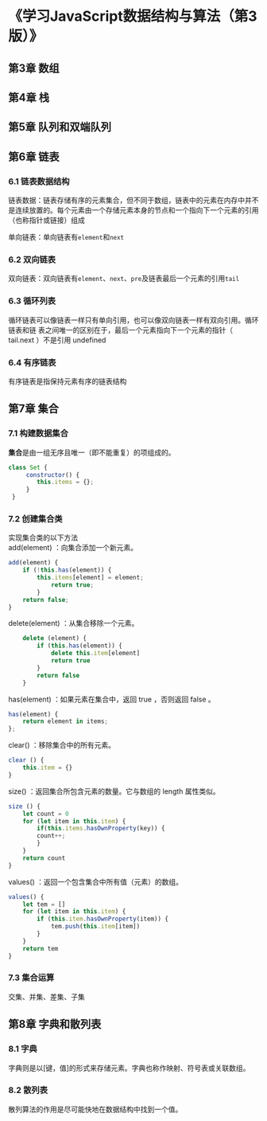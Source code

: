 # 《学习JavaScript数据结构与算法（第3版）》
## 第3章 数组
## 第4章 栈
## 第5章 队列和双端队列
## 第6章 链表
### 6.1 链表数据结构

链表数据：链表存储有序的元素集合，但不同于数组，链表中的元素在内存中并不是连续放置的。每个元素由一个存储元素本身的节点和一个指向下一个元素的引用（也称指针或链接）组成  

单向链表：单向链表有`element`和`next`

### 6.2 双向链表 

双向链表：双向链表有`element`、`next`、`pre`及链表最后一个元素的引用`tail`

### 6.3 循环列表

循环链表可以像链表一样只有单向引用，也可以像双向链表一样有双向引用。循环链表和链
表之间唯一的区别在于，最后一个元素指向下一个元素的指针（ tail.next ）不是引用
undefined

### 6.4 有序链表

有序链表是指保持元素有序的链表结构
## 第7章 集合

### 7.1 构建数据集合

**集合**是由一组无序且唯一（即不能重复）的项组成的。
```js     
class Set {      
     constructor() { 
        this.items = {}; 
     }
 }
 ``` 
### 7.2 创建集合类
实现集合类的以下方法    
add(element) ：向集合添加一个新元素。  
```js
add(element) {
    if (!this.has(element)) {
        this.items[element] = element; 
            return true;
        }
    return false;
}
```
delete(element) ：从集合移除一个元素。  
```js
    delete (element) {
        if (this.has(element)) {
            delete this.item[element]
            return true
        }
        return false
    }
``` 
has(element) ：如果元素在集合中，返回 true ，否则返回 false 。 
```js
has(element) {
    return element in items;
};
```  
clear() ：移除集合中的所有元素。   
```js
clear () {
    this.item = {}
}
```
size() ：返回集合所包含元素的数量。它与数组的 length 属性类似。 
```js
size () {
    let count = 0
    for (let item in this.item) {
        if(this.items.hasOwnProperty(key)) {
        count++;
        }
    } 
    return count
}
``` 
values() ：返回一个包含集合中所有值（元素）的数组。
```js
values() {
    let tem = []
    for (let item in this.item) {
        if (this.item.hasOwnProperty(item)) {
            tem.push(this.item[item])
        }
    }
    return tem
}
```
### 7.3 集合运算

交集、并集、差集、子集 

## 第8章 字典和散列表

### 8.1 字典

字典则是以[键，值]的形式来存储元素。字典也称作映射、符号表或关联数组。

### 8.2 散列表
散列算法的作用是尽可能快地在数据结构中找到一个值。

